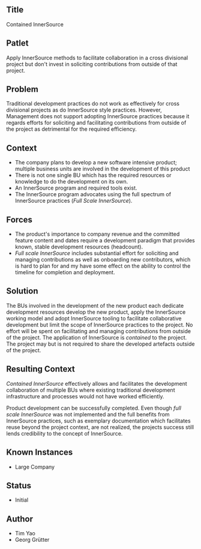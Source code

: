 ## Title  

Contained InnerSource

## Patlet

Apply InnerSource methods to facilitate collaboration in a cross divisional
project but don't invest in soliciting contributions from outside of that
project.

## Problem  

Traditional development practices do not work as effectively for cross
divisional projects as do InnerSource style practices. However, Management
does not support adopting InnerSource practices because it regards efforts for
soliciting and facilitating contributions from outside of the project as
detrimental for the required efficiency.

## Context

* The company plans to develop a new software intensive product; multiple
  business units are involved in the development of this product
* There is not one single BU which has the required resources or knowledge
  to do the development on its own.
* An InnerSource program and required tools exist.
* The InnerSource program advocates using the full spectrum of InnerSource
  practices (_Full Scale InnerSource_).

## Forces  

* The product's importance to company revenue and the committed feature content
  and dates require a development paradigm that provides known, stable
  development resources (headcount).
* _Full scale InnerSource_ includes substantial effort for soliciting and
   managing contributions as well as onboarding new contributors, which is
   hard to plan for and my have some effect on the ability to control the
   timeline for completion and deployment.

## Solution

The BUs involved in the development of the new product each dedicate
development resources develop the new product, apply the InnerSource working
model and adopt InnerSource tooling to facilitate collaborative development but
limit the scope of InnerSource practices to the project. No effort will be
spent on facilitating and managing contributions from outside of the project.
The application of InnerSource is _contained_ to the project. The project may
but is not required to share the developed artefacts outside of the project.

## Resulting Context

_Contained InnerSource_ effectively allows and facilitates the
development collaboration of multiple BUs where existing traditional
development infrastructure and processes would not have worked efficiently.

Product development can be successfully completed. Even though _full scale
InnerSource_ was not implemented and the full benefits from InnerSource
practices, such as exemplary documentation which facilitates reuse beyond the
project context, are not realized, the projects success still lends credibility
to the concept of InnerSource.

## Known Instances

* Large Company

## Status  

* Initial

## Author

* Tim Yao
* Georg Grütter

